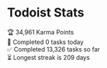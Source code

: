 
# Todoist Stats

<!-- TODO-IST:START -->
🏆  34,961 Karma Points           
🌸  Completed 0 tasks today           
✅  Completed 13,326 tasks so far           
⏳  Longest streak is 209 days
<!-- TODO-IST:END -->
